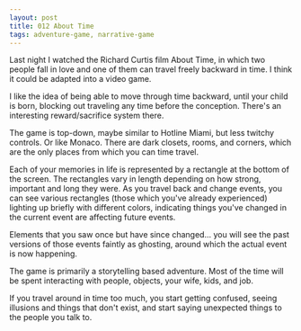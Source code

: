 ```yaml
---
layout: post
title: 012 About Time
tags: adventure-game, narrative-game
---
```

Last night I watched the Richard Curtis film About Time, in which two people fall in love and one of them can travel freely backward in time. I think it could be adapted into a video game.

I like the idea of being able to move through time backward, until your child is born, blocking out traveling any time before the conception. There's an interesting reward/sacrifice system there.

The game is top-down, maybe similar to Hotline Miami, but less twitchy controls. Or like Monaco. There are dark closets, rooms, and corners, which are the only places from which you can time travel.

Each of your memories in life is represented by a rectangle at the bottom of the screen. The rectangles vary in length depending on how strong, important and long they were. As you travel back and change events, you can see various rectangles (those which you've already experienced) lighting up briefly with different colors, indicating things you've changed in the current event are affecting future events.

Elements that you saw once but have since changed... you will see the past versions of those events faintly as ghosting, around which the actual event is now happening. 

The game is primarily a storytelling based adventure. Most of the time will be spent interacting with people, objects, your wife, kids, and job.

If you travel around in time too much, you start getting confused, seeing illusions and things that don't exist, and start saying unexpected things to the people you talk to.